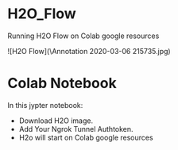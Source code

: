 # H2O_Flow
Running H2O Flow on Colab google resources 

![H2O Flow](\Annotation 2020-03-06 215735.jpg)

# Colab Notebook
In this jypter notebook:
- Download H2O image.
- Add Your Ngrok Tunnel Authtoken.
- H2o will start on Colab google resources

